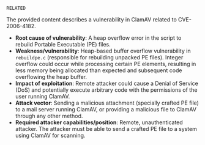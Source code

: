 ```text
RELATED
```

The provided content describes a vulnerability in ClamAV related to CVE-2006-4182.

- **Root cause of vulnerability**: A heap overflow error in the script to rebuild Portable Executable (PE) files.
- **Weakness/vulnerability**: Heap-based buffer overflow vulnerability in `rebuildpe.c` (responsible for rebuilding unpacked PE files). Integer overflow could occur while processing certain PE elements, resulting in less memory being allocated than expected and subsequent code overflowing the heap buffer.
- **Impact of exploitation**: Remote attacker could cause a Denial of Service (DoS) and potentially execute arbitrary code with the permissions of the user running ClamAV.
- **Attack vector**: Sending a malicious attachment (specially crafted PE file) to a mail server running ClamAV, or providing a malicious file to ClamAV through any other method.
- **Required attacker capabilities/position**: Remote, unauthenticated attacker. The attacker must be able to send a crafted PE file to a system using ClamAV for scanning.